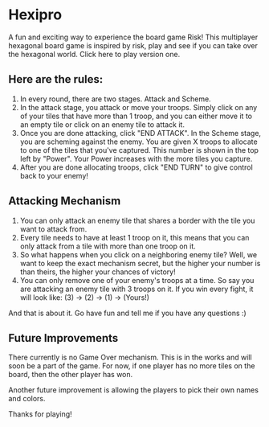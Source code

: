# Hexipro

A fun and exciting way to experience the board game Risk! This multiplayer hexagonal board game is inspired by risk, play and see if you can take over the hexagonal world. Click here to play version one.

## Here are the rules:

1. In every round, there are two stages. Attack and Scheme.
2. In the attack stage, you attack or move your troops. Simply click on any of your tiles that have more than 1 troop, and you can either move it to an empty tile or click on an enemy tile to attack it.
3. Once you are done attacking, click "END ATTACK". In the Scheme stage, you are scheming against the enemy. You are given X troops to allocate to one of the tiles that you've captured. This number is shown in the top left by "Power". Your Power increases with the more tiles you capture.
4. After you are done allocating troops, click "END TURN" to give control back to your enemy!

## Attacking Mechanism

1. You can only attack an enemy tile that shares a border with the tile you want to attack from.
2. Every tile needs to have at least 1 troop on it, this means that you can only attack from a tile with more than one troop on it.
3. So what happens when you click on a neighboring enemy tile? Well, we want to keep the exact mechanism secret, but the higher your number is than theirs, the higher your chances of victory!
4. You can only remove one of your enemy's troops at a time. So say you are attacking an enemy tile with 3 troops on it. If you win every fight, it will look like: (3) -> (2) -> (1) -> (Yours!)

And that is about it. Go have fun and tell me if you have any questions :)

## Future Improvements

There currently is no Game Over mechanism. This is in the works and will soon be a part of the game. For now, if one player has no more tiles on the board, then the other player has won.

Another future improvement is allowing the players to pick their own names and colors.

Thanks for playing!
